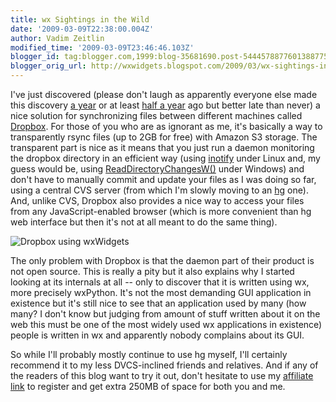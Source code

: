 ```yaml
---
title: wx Sightings in the Wild
date: '2009-03-09T22:38:00.004Z'
author: Vadim Zeitlin
modified_time: '2009-03-09T23:46:46.103Z'
blogger_id: tag:blogger.com,1999:blog-35681690.post-5444578877601388775
blogger_orig_url: http://wxwidgets.blogspot.com/2009/03/wx-sightings-in-wild.html
---
```


I've just discovered (please don't laugh as apparently everyone else made this
discovery [a year] or at least [half a year] ago but better late than never) a
nice solution for synchronizing files between different machines called
[Dropbox]. For those of you who are as ignorant as me, it's basically a way to
transparently rsync files (up to 2GB for free) with Amazon S3 storage. The
transparent part is nice as it means that you just run a daemon monitoring the
dropbox directory in an efficient way (using [inotify] under Linux and, my
guess would be, using [ReadDirectoryChangesW()] under Windows) and don't have
to manually commit and update your files as I was doing so far, using a central
CVS server (from which I'm slowly moving to an [hg] one). And, unlike CVS,
Dropbox also provides a nice way to access your files from any
JavaScript-enabled browser (which is more convenient than hg web interface but
then it's not at all meant to do the same thing).

<img src="dropbox_wx.png" class="img-fluid" alt="Dropbox using wxWidgets">

The only problem with Dropbox is that the daemon part of their product is not
open source. This is really a pity but it also explains why I started looking at
its internals at all -- only to discover that it is written using wx, more
precisely wxPython. It's not the most demanding GUI application in existence but
it's still nice to see that an application used by many (how many? I don't know
but judging from amount of stuff written about it on the web this must be one of
the most widely used wx applications in existence) people is written in wx and
apparently nobody complains about its GUI.

So while I'll probably mostly continue to use hg myself, I'll certainly
recommend it to my less DVCS-inclined friends and relatives. And if any of the
readers of this blog want to try it out, don't hesitate to use my [affiliate
link] to register and get extra 250MB of space for both you and me.

[a year]: http://www.techcrunch.com/2008/03/11/dropbox-the-online-storage-solution-weve-been-waiting-for/
[half a year]: http://arstechnica.com/software/news/2008/09/how-dropbox-ended-my-search-for-seamless-sync-on-linux.ars
[Dropbox]: http://www.getdropbox.com/
[inotify]: http://en.wikipedia.org/wiki/Inotify
[ReadDirectoryChangesW()]: http://msdn.microsoft.com/en-us/library/aa365465(VS.85).aspx
[hg]: http://www.selenic.com/mercurial/
[affiliate link]: https://www.getdropbox.com/referrals/NTcyNDYwMjk
